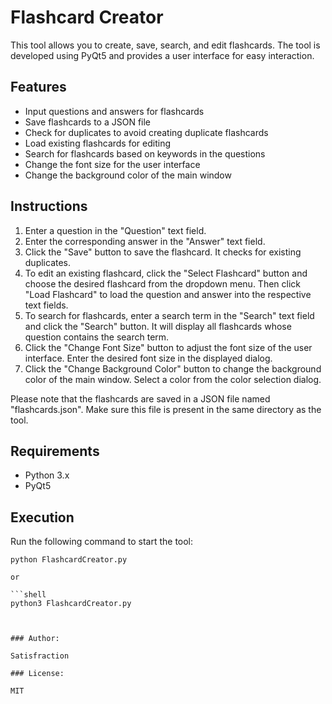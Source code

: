 # Flashcard Creator

This tool allows you to create, save, search, and edit flashcards. The tool is developed using PyQt5 and provides a user interface for easy interaction.

## Features

- Input questions and answers for flashcards
- Save flashcards to a JSON file
- Check for duplicates to avoid creating duplicate flashcards
- Load existing flashcards for editing
- Search for flashcards based on keywords in the questions
- Change the font size for the user interface
- Change the background color of the main window

## Instructions

1. Enter a question in the "Question" text field.
2. Enter the corresponding answer in the "Answer" text field.
3. Click the "Save" button to save the flashcard. It checks for existing duplicates.
4. To edit an existing flashcard, click the "Select Flashcard" button and choose the desired flashcard from the dropdown menu. Then click "Load Flashcard" to load the question and answer into the respective text fields.
5. To search for flashcards, enter a search term in the "Search" text field and click the "Search" button. It will display all flashcards whose question contains the search term.
6. Click the "Change Font Size" button to adjust the font size of the user interface. Enter the desired font size in the displayed dialog.
7. Click the "Change Background Color" button to change the background color of the main window. Select a color from the color selection dialog.

Please note that the flashcards are saved in a JSON file named "flashcards.json". Make sure this file is present in the same directory as the tool.

## Requirements

- Python 3.x
- PyQt5

## Execution

Run the following command to start the tool:

```shell
python FlashcardCreator.py

or

```shell
python3 FlashcardCreator.py



### Author: 

Satisfraction

### License: 

MIT